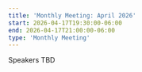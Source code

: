 ```yaml
---
title: 'Monthly Meeting: April 2026'
start: 2026-04-17T19:30:00-06:00
end: 2026-04-17T21:00:00-06:00
type: 'Monthly Meeting'
---
```


Speakers TBD
